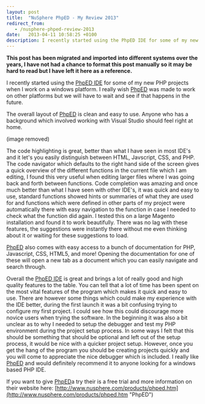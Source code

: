 ```yaml
---
layout: post
title:  "NuSphere PhpED - My Review 2013"
redirect_from:
   - /nusphere-phped-review-2013
date:   2013-04-11 10:58:25 +0100
description: I recently started using the PhpED IDE for some of my new PHP projects when I work on a windows platform. I reall...
---
```


**This post has been migrated and imported into different systems over the years, I have not had a chance to format this post manually so it may be hard to read but I have left it here as a reference.**

I recently started using the [PhpED IDE](http://www.nusphere.com/products/phped.htm "PhpED") for some of my new PHP projects when I work on a windows platform. I really wish [PhpED](http://www.nusphere.com/products/phped.htm "PhpED") was made to work on other platforms but we will have to wait and see if that happens in the future.  
  
 The overall layout of [PhpED](http://www.nusphere.com/products/phped.htm "PhpED") is clean and easy to use. Anyone who has a background which involved working with Visual Studio should feel right at home.  
  
 (image removed)   
  
 The code highlighting is great, better than what I have seen in most IDE's and it let's you easily distinguish between HTML, Javscript, CSS, and PHP. The code navigator which defaults to the right hand side of the screen gives a quick overview of the different functions in the current file which I am editing, I found this very useful when editing larger files where I was going back and forth between functions. Code completion was amazing and once much better than what I have seen with other IDE's, it was quick and easy to use, standard functions showed hints or summaries of what they are used for and functions which were defined in other parts of my project were automatically there with easy navigation to the function in case I needed to check what the function did again. I tested this on a large Magento installation and found it to work beautifully. There was no lag with these features, the suggestions were instantly there without me even thinking about it or waiting for these suggestions to load.  
  
[PhpED](http://www.nusphere.com/products/phped.htm "PhpED") also comes with easy access to a bunch of documentation for PHP, Javascript, CSS, HTML5, and more! Opening the documentation for one of these will open a new tab as a document which you can easily navigate and search through.  
  
 Overall the [PhpED IDE](http://www.nusphere.com/products/phped.htm "PhpED") is great and brings a lot of really good and high quality features to the table. You can tell that a lot of time has been spent on the most vital features of the program which makes it quick and easy to use. There are however some things which could make my experience with the IDE better, during the first launch it was a bit confusing trying to configure my first project. I could see how this could discourage more novice users when trying the software. In the beginning it was also a bit unclear as to why I needed to setup the debugger and test my PHP environment during the project setup process. In some ways I felt that this should be something that should be optional and left out of the setup process, it would be nice with a quicker project setup. However, once you get the hang of the program you should be creating projects quickly and you will come to appreciate the nice debugger which is included. I really like [PhpED](http://www.nusphere.com/products/phped.htm "PhpED") and would definitely recommend it to anyone looking for a windows based PHP IDE.  
  
 If you want to give [PhpED](http://www.nusphere.com/products/phped.htm "PhpED")a try their is a free trial and more information on their website here: [http://www.nusphere.com/products/phped.htm](http://www.nusphere.com/products/phped.htm "PhpED")